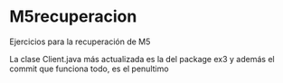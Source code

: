 # M5recuperacion
Ejercicios para la recuperación de M5

La clase Client.java más actualizada es la del package ex3 y además el commit que funciona todo, es el penultimo